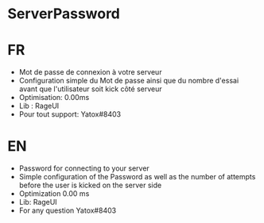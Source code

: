 # ServerPassword

# FR
- Mot de passe de connexion à votre serveur
- Configuration simple du Mot de passe ainsi que du nombre d'essai avant que l'utilisateur soit kick côté serveur
- Optimisation: 0.00ms
- Lib : RageUI
- Pour tout support: Yatox#8403

# EN
- Password for connecting to your server
- Simple configuration of the Password as well as the number of attempts before the user is kicked on the server side
- Optimization 0.00 ms
- Lib: RageUI
- For any question Yatox#8403
